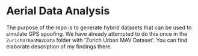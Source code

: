 # Aerial Data Analysis

The purpose of the repo is to generate hybrid datasets that can be used to simulate GPS spoofing. We have already attempted to do this once in the `ZurichUrbanMAVData` folder with 'Zurich Urban MAV Dataset'. You can find elaborate description of my findings there. 